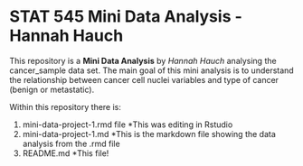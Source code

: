 # STAT 545 Mini Data Analysis - Hannah Hauch 
This repository is a **Mini Data Analysis** by *Hannah Hauch* analysing the cancer_sample data set. The main goal of this mini analysis is to understand the relationship between cancer cell nuclei variables and type of cancer (benign or metastatic). 

Within this repository there is: 
1. mini-data-project-1.rmd file
   *This was editing in Rstudio
2. mini-data-project-1.md
  *This is the markdown file showing the data analysis from the .rmd file
3. README.md
  *This file!



